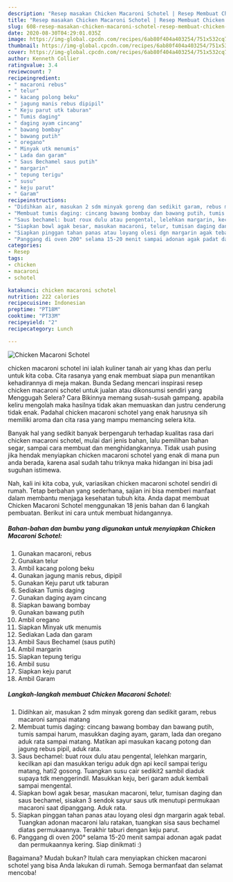 ```yaml
---
description: "Resep masakan Chicken Macaroni Schotel | Resep Membuat Chicken Macaroni Schotel Yang Menggugah Selera"
title: "Resep masakan Chicken Macaroni Schotel | Resep Membuat Chicken Macaroni Schotel Yang Menggugah Selera"
slug: 608-resep-masakan-chicken-macaroni-schotel-resep-membuat-chicken-macaroni-schotel-yang-menggugah-selera
date: 2020-08-30T04:29:01.035Z
image: https://img-global.cpcdn.com/recipes/6ab80f404a403254/751x532cq70/chicken-macaroni-schotel-foto-resep-utama.jpg
thumbnail: https://img-global.cpcdn.com/recipes/6ab80f404a403254/751x532cq70/chicken-macaroni-schotel-foto-resep-utama.jpg
cover: https://img-global.cpcdn.com/recipes/6ab80f404a403254/751x532cq70/chicken-macaroni-schotel-foto-resep-utama.jpg
author: Kenneth Collier
ratingvalue: 3.4
reviewcount: 7
recipeingredient:
- " macaroni rebus"
- " telur"
- " kacang polong beku"
- " jagung manis rebus dipipil"
- " Keju parut utk taburan"
- " Tumis daging"
- " daging ayam cincang"
- " bawang bombay"
- " bawang putih"
- " oregano"
- " Minyak utk menumis"
- " Lada dan garam"
- " Saus Bechamel saus putih"
- " margarin"
- " tepung terigu"
- " susu"
- " keju parut"
- " Garam"
recipeinstructions:
- "Didihkan air, masukan 2 sdm minyak goreng dan sedikit garam, rebus macaroni sampai matang"
- "Membuat tumis daging: cincang bawang bombay dan bawang putih, tumis sampai harum, masukkan daging ayam, garam, lada dan oregano aduk rata sampai matang. Matikan api masukan kacang potong dan jagung rebus pipil, aduk rata."
- "Saus bechamel: buat roux dulu atau pengental, lelehkan margarin, kecilkan api dan masukkan terigu aduk dgn api kecil sampai terigu matang, hati2 gosong. Tuangkan susu cair sedikit2 sambil diaduk supaya tdk menggerindil. Masukkan keju, beri garam aduk kembali sampai mengental."
- "Siapkan bowl agak besar, masukan macaroni, telur, tumisan daging dan saus bechamel, sisakan 3 sendok sayur saus utk menutupi permukaan macaroni saat dipanggang. Aduk rata."
- "Siapkan pinggan tahan panas atau loyang olesi dgn margarin agak tebal. Tuangkan adonan macaroni lalu ratakan, tuangkan sisa saus bechamel diatas permukaannya. Terakhir taburi dengan keju parut."
- "Panggang di oven 200° selama 15-20 menit sampai adonan agak padat dan permukaannya kering. Siap dinikmati :)"
categories:
- Resep
tags:
- chicken
- macaroni
- schotel

katakunci: chicken macaroni schotel 
nutrition: 222 calories
recipecuisine: Indonesian
preptime: "PT18M"
cooktime: "PT33M"
recipeyield: "2"
recipecategory: Lunch

---
```



![Chicken Macaroni Schotel](https://img-global.cpcdn.com/recipes/6ab80f404a403254/751x532cq70/chicken-macaroni-schotel-foto-resep-utama.jpg)


chicken macaroni schotel ini ialah kuliner tanah air yang khas dan perlu untuk kita coba. Cita rasanya yang enak membuat siapa pun menantikan kehadirannya di meja makan.
Bunda Sedang mencari inspirasi resep chicken macaroni schotel untuk jualan atau dikonsumsi sendiri yang Menggugah Selera? Cara Bikinnya memang susah-susah gampang. apabila keliru mengolah maka hasilnya tidak akan memuaskan dan justru cenderung tidak enak. Padahal chicken macaroni schotel yang enak harusnya sih memiliki aroma dan cita rasa yang mampu memancing selera kita.

Banyak hal yang sedikit banyak berpengaruh terhadap kualitas rasa dari chicken macaroni schotel, mulai dari jenis bahan, lalu pemilihan bahan segar, sampai cara membuat dan menghidangkannya. Tidak usah pusing jika hendak menyiapkan chicken macaroni schotel yang enak di mana pun anda berada, karena asal sudah tahu triknya maka hidangan ini bisa jadi suguhan istimewa.




Nah, kali ini kita coba, yuk, variasikan chicken macaroni schotel sendiri di rumah. Tetap berbahan yang sederhana, sajian ini bisa memberi manfaat dalam membantu menjaga kesehatan tubuh kita. Anda dapat membuat Chicken Macaroni Schotel menggunakan 18 jenis bahan dan 6 langkah pembuatan. Berikut ini cara untuk membuat hidangannya.

<!--inarticleads1-->

##### Bahan-bahan dan bumbu yang digunakan untuk menyiapkan Chicken Macaroni Schotel:

1. Gunakan  macaroni, rebus
1. Gunakan  telur
1. Ambil  kacang polong beku
1. Gunakan  jagung manis rebus, dipipil
1. Gunakan  Keju parut utk taburan
1. Sediakan  Tumis daging
1. Gunakan  daging ayam cincang
1. Siapkan  bawang bombay
1. Gunakan  bawang putih
1. Ambil  oregano
1. Siapkan  Minyak utk menumis
1. Sediakan  Lada dan garam
1. Ambil  Saus Bechamel (saus putih)
1. Ambil  margarin
1. Siapkan  tepung terigu
1. Ambil  susu
1. Siapkan  keju parut
1. Ambil  Garam




<!--inarticleads2-->

##### Langkah-langkah membuat Chicken Macaroni Schotel:

1. Didihkan air, masukan 2 sdm minyak goreng dan sedikit garam, rebus macaroni sampai matang
1. Membuat tumis daging: cincang bawang bombay dan bawang putih, tumis sampai harum, masukkan daging ayam, garam, lada dan oregano aduk rata sampai matang. Matikan api masukan kacang potong dan jagung rebus pipil, aduk rata.
1. Saus bechamel: buat roux dulu atau pengental, lelehkan margarin, kecilkan api dan masukkan terigu aduk dgn api kecil sampai terigu matang, hati2 gosong. Tuangkan susu cair sedikit2 sambil diaduk supaya tdk menggerindil. Masukkan keju, beri garam aduk kembali sampai mengental.
1. Siapkan bowl agak besar, masukan macaroni, telur, tumisan daging dan saus bechamel, sisakan 3 sendok sayur saus utk menutupi permukaan macaroni saat dipanggang. Aduk rata.
1. Siapkan pinggan tahan panas atau loyang olesi dgn margarin agak tebal. Tuangkan adonan macaroni lalu ratakan, tuangkan sisa saus bechamel diatas permukaannya. Terakhir taburi dengan keju parut.
1. Panggang di oven 200° selama 15-20 menit sampai adonan agak padat dan permukaannya kering. Siap dinikmati :)




Bagaimana? Mudah bukan? Itulah cara menyiapkan chicken macaroni schotel yang bisa Anda lakukan di rumah. Semoga bermanfaat dan selamat mencoba!
